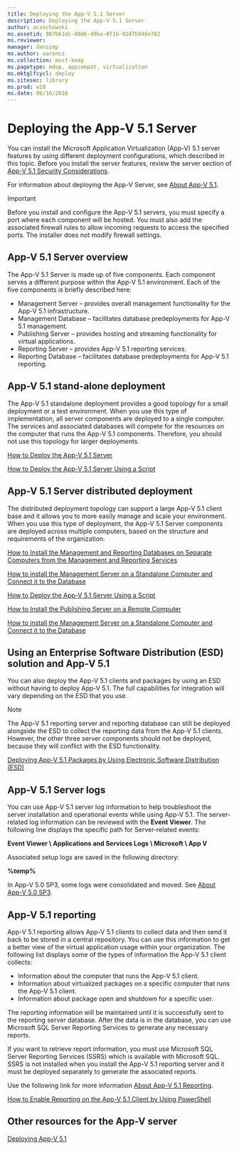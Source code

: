 ```yaml
---
title: Deploying the App-V 5.1 Server
description: Deploying the App-V 5.1 Server
author: aczechowski
ms.assetid: 987b61dc-00d6-49ba-8f1b-92d7b948e702
ms.reviewer: 
manager: dansimp
ms.author: aaroncz
ms.collection: must-keep
ms.pagetype: mdop, appcompat, virtualization
ms.mktglfcycl: deploy
ms.sitesec: library
ms.prod: w10
ms.date: 06/16/2016
---
```


# Deploying the App-V 5.1 Server

You can install the Microsoft Application Virtualization (App-V) 5.1 server features by using different deployment configurations, which described in this topic. Before you install the server features, review the server section of [App-V 5.1 Security Considerations](app-v-51-security-considerations.md).

For information about deploying the App-V Server, see [About App-V 5.1](about-app-v-51.md#bkmk-migrate-to-51).

> [!IMPORTANT]
> Before you install and configure the App-V 5.1 servers, you must specify a port where each component will be hosted. You must also add the associated firewall rules to allow incoming requests to access the specified ports. The installer does not modify firewall settings.

## <a href="" id="---------app-v-5-1-server-overview"></a> App-V 5.1 Server overview

The App-V 5.1 Server is made up of five components. Each component serves a different purpose within the App-V 5.1 environment. Each of the five components is briefly described here:

- Management Server – provides overall management functionality for the App-V 5.1 infrastructure.
- Management Database – facilitates database predeployments for App-V 5.1 management.
- Publishing Server – provides hosting and streaming functionality for virtual applications.
- Reporting Server – provides App-V 5.1 reporting services.
- Reporting Database – facilitates database predeployments for App-V 5.1 reporting.

## <a href="" id="---------app-v-5-1-stand-alone-deployment"></a> App-V 5.1 stand-alone deployment

The App-V 5.1 standalone deployment provides a good topology for a small deployment or a test environment. When you use this type of implementation, all server components are deployed to a single computer. The services and associated databases will compete for the resources on the computer that runs the App-V 5.1 components. Therefore, you should not use this topology for larger deployments.

[How to Deploy the App-V 5.1 Server](how-to-deploy-the-app-v-51-server.md)

[How to Deploy the App-V 5.1 Server Using a Script](how-to-deploy-the-app-v-51-server-using-a-script.md)

## <a href="" id="---------app-v-5-1-server-distributed-deployment"></a> App-V 5.1 Server distributed deployment

The distributed deployment topology can support a large App-V 5.1 client base and it allows you to more easily manage and scale your environment. When you use this type of deployment, the App-V 5.1 Server components are deployed across multiple computers, based on the structure and requirements of the organization.

[How to Install the Management and Reporting Databases on Separate Computers from the Management and Reporting Services](how-to-install-the-management-and-reporting-databases-on-separate-computers-from-the-management-and-reporting-services51.md)

[How to install the Management Server on a Standalone Computer and Connect it to the Database](how-to-install-the-management-server-on-a-standalone-computer-and-connect-it-to-the-database51.md)

[How to Deploy the App-V 5.1 Server Using a Script](how-to-deploy-the-app-v-51-server-using-a-script.md)

[How to Install the Publishing Server on a Remote Computer](how-to-install-the-publishing-server-on-a-remote-computer51.md)

[How to install the Management Server on a Standalone Computer and Connect it to the Database](how-to-install-the-management-server-on-a-standalone-computer-and-connect-it-to-the-database51.md)

## Using an Enterprise Software Distribution (ESD) solution and App-V 5.1

You can also deploy the App-V 5.1 clients and packages by using an ESD without having to deploy App-V 5.1. The full capabilities for integration will vary depending on the ESD that you use.

> [!NOTE]
> The App-V 5.1 reporting server and reporting database can still be deployed alongside the ESD to collect the reporting data from the App-V 5.1 clients. However, the other three server components should not be deployed, because they will conflict with the ESD functionality.

[Deploying App-V 5.1 Packages by Using Electronic Software Distribution (ESD)](deploying-app-v-51-packages-by-using-electronic-software-distribution--esd-.md)

## <a href="" id="---------app-v-5-1-server-logs"></a> App-V 5.1 Server logs

You can use App-V 5.1 server log information to help troubleshoot the server installation and operational events while using App-V 5.1. The server-related log information can be reviewed with the **Event Viewer**. The following line displays the specific path for Server-related events:

**Event Viewer \\ Applications and Services Logs \\ Microsoft \\ App V**

Associated setup logs are saved in the following directory:

**%temp%**

In App-V 5.0 SP3, some logs were consolidated and moved. See [About App-V 5.0 SP3](about-app-v-50-sp3.md#bkmk-event-logs-moved).

## <a href="" id="---------app-v-5-1-reporting"></a> App-V 5.1 reporting

App-V 5.1 reporting allows App-V 5.1 clients to collect data and then send it back to be stored in a central repository. You can use this information to get a better view of the virtual application usage within your organization. The following list displays some of the types of information the App-V 5.1 client collects:

- Information about the computer that runs the App-V 5.1 client.
- Information about virtualized packages on a specific computer that runs the App-V 5.1 client.
- Information about package open and shutdown for a specific user.

The reporting information will be maintained until it is successfully sent to the reporting server database. After the data is in the database, you can use Microsoft SQL Server Reporting Services to generate any necessary reports.

If you want to retrieve report information, you must use Microsoft SQL Server Reporting Services (SSRS) which is available with Microsoft SQL. SSRS is not installed when you install the App-V 5.1 reporting server and it must be deployed separately to generate the associated reports.

Use the following link for more information [About App-V 5.1 Reporting](about-app-v-51-reporting.md).

[How to Enable Reporting on the App-V 5.1 Client by Using PowerShell](how-to-enable-reporting-on-the-app-v-51-client-by-using-powershell.md)

## Other resources for the App-V server

[Deploying App-V 5.1](deploying-app-v-51.md)
